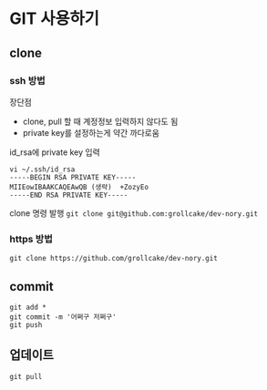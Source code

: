 # GIT 사용하기
## clone
### ssh 방법
장단점
* clone, pull 할 때 계정정보 입력하지 않다도 됨
* private key를 설정하는게 약간 까다로움

id_rsa에 private key 입력
```
vi ~/.ssh/id_rsa
-----BEGIN RSA PRIVATE KEY-----
MIIEowIBAAKCAQEAwQB (생략)  +ZozyEo
-----END RSA PRIVATE KEY-----
```
clone 명령 발행
`git clone git@github.com:grollcake/dev-nory.git`
### https 방법
`git clone https://github.com/grollcake/dev-nory.git`
## commit
```
git add *
git commit -m '어쩌구 저쩌구'
git push
```

## 업데이트
```
git pull
```
